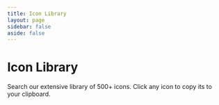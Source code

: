 ```yaml
---
title: Icon Library
layout: page
sidebar: false
aside: false
---
```


# Icon Library

Search our extensive library of 500+ icons.
Click any icon to copy its to your clipboard.

<script setup>
import IconSearch from './.vitepress/theme/components/IconSearch.vue'
</script>

<ClientOnly>
    <IconSearch />
</ClientOnly>  